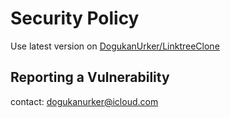# Security Policy

Use latest version on [DogukanUrker/LinktreeClone](https://github.com/DogukanUrker/LinktreeClone)

## Reporting a Vulnerability

contact: dogukanurker@icloud.com

